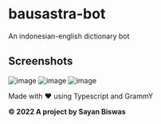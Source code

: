 # bausastra-bot
An indonesian-english dictionary bot

## Screenshots

![image](https://user-images.githubusercontent.com/63096193/207311038-e267e6d9-ea2b-47c9-9089-fdef8665f6f9.png)
![image](https://user-images.githubusercontent.com/63096193/207311130-31b7ab3c-a76f-47ae-934f-9ea8cccfc2d8.png)
![image](https://user-images.githubusercontent.com/63096193/207311179-219e662d-9576-4e9b-b256-e93fd00fe510.png)

Made with ❤️ using Typescript and GrammY

**©️ 2022 A project by Sayan Biswas**
